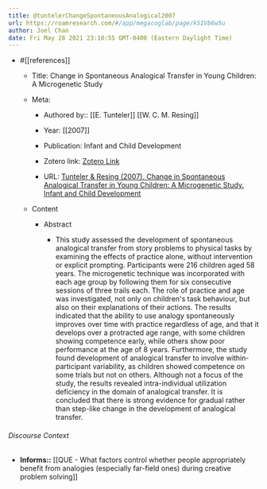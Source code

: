 ```yaml
---
title: @tuntelerChangeSpontaneousAnalogical2007
url: https://roamresearch.com/#/app/megacoglab/page/kSIVb6w5u
author: Joel Chan
date: Fri May 28 2021 23:10:55 GMT-0400 (Eastern Daylight Time)
---
```


- #[[references]]

    - Title: Change in Spontaneous Analogical Transfer in Young Children: A Microgenetic Study

    - Meta:

        - Authored by:: [[E. Tunteler]] [[W. C. M. Resing]]

        - Year: [[2007]]

        - Publication: Infant and Child Development

        - Zotero link: [Zotero Link](zotero://select/items/1_DWF7NRJC)

        - URL: [Tunteler & Resing (2007). Change in Spontaneous Analogical Transfer in Young Children: A Microgenetic Study. Infant and Child Development](undefined)

    - Content

        - Abstract

            - This study assessed the development of spontaneous analogical transfer from story problems to physical tasks by examining the effects of practice alone, without intervention or explicit prompting. Participants were 216 children aged 58 years. The microgenetic technique was incorporated with each age group by following them for six consecutive sessions of three trails each. The role of practice and age was investigated, not only on children's task behaviour, but also on their explanations of their actions. The results indicated that the ability to use analogy spontaneously improves over time with practice regardless of age, and that it develops over a protracted age range, with some children showing competence early, while others show poor performance at the age of 8 years. Furthermore, the study found development of analogical transfer to involve within-participant variability, as children showed competence on some trials but not on others. Although not a focus of the study, the results revealed intra-individual utilization deficiency in the domain of analogical transfer. It is concluded that there is strong evidence for gradual rather than step-like change in the development of analogical transfer.

###### Discourse Context

- **Informs::** [[QUE - What factors control whether people appropriately benefit from analogies (especially far-field ones) during creative problem solving]]
